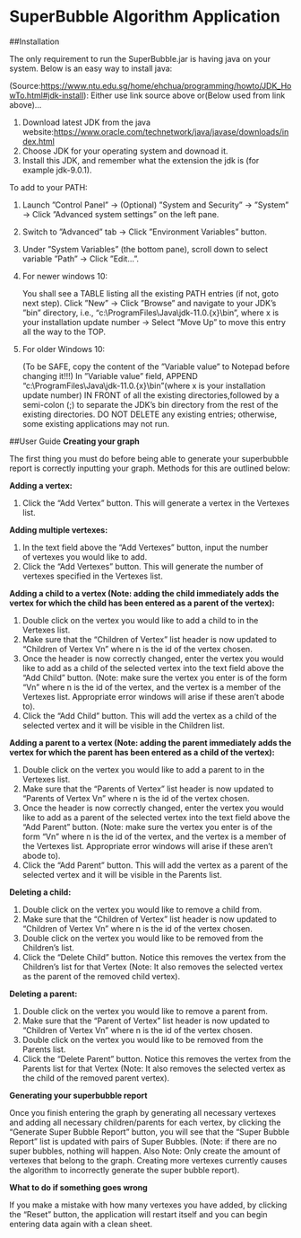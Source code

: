 # SuperBubble Algorithm Application

##Installation

The only requirement to run the SuperBubble.jar is having java on your system.
Below is an easy way to install java:

(Source:https://www.ntu.edu.sg/home/ehchua/programming/howto/JDK_HowTo.html#jdk-install):
Either use link source above or(Below used from link above)...

1. Download latest JDK from the java website:https://www.oracle.com/technetwork/java/javase/downloads/index.html
2. Choose JDK for your operating system and downoad it.
3.  Install this JDK, and remember what the extension the jdk is (for example jdk-9.0.1).

To add to your PATH:

1. Launch ”Control Panel” -> (Optional) ”System and Security” -> ”System” -> Click ”Advanced system settings” 
on the left pane.
2. Switch to ”Advanced” tab -> Click ”Environment Variables” button.
3. Under  ”System  Variables”  (the  bottom  pane),  scroll down to select variable ”Path” -> Click ”Edit...”.
4. For newer windows 10:

    You  shall  see  a  TABLE  listing  all  the  existing  PATH  entries  (if  not,  goto  next  step).
Click  ”New”  -> Click  ”Browse”  and  navigate  to  your  JDK’s  ”bin”  directory,  i.e.,  “c:\ProgramFiles\Java\jdk-11.0.{x}\bin”, where x is your installation update number -> Select ”Move Up” to move this entry all the way to the TOP.
5. For older Windows 10:

    (To  be  SAFE,  copy  the  content  of  the  ”Variable  value”  to  Notepad  before changing it!!!) 
    In ”Variable value” field, APPEND “c:\ProgramFiles\Java\jdk-11.0.{x}\bin”(where x is your installation update number) 
    IN FRONT of all the existing directories,followed  by  a  semi-colon  (;)  to  separate  the  JDK’s  bin  directory 
    from  the  rest  of  the existing  directories. DO  NOT  DELETE  any  existing  entries;  otherwise,  some  existing 
    applications may not run.
    
##User Guide
**Creating your graph**

The first thing you must do before being able to generate your superbubble report is 
correctly inputting your graph. Methods for this are outlined below:

**Adding a vertex:**
1.  Click the “Add Vertex” button.  This will generate a vertex in the Vertexes list.

**Adding multiple vertexes:**
1. In  the  text  field  above  the  “Add  Vertexes”  button,  input  the  number  
of  vertexes  you would like to add.
2. Click the “Add Vertexes” button.  This will generate the number of vertexes 
specified in the Vertexes list.

**Adding a child to a vertex (Note: adding the child immediately adds the vertex
for which the child has been entered as a parent of the vertex):**
1. Double click on the vertex you would like to add a child to in the Vertexes list.
2. Make sure that the “Children of Vertex” list header is now updated to “Children of Vertex 
Vn” where n is the id of the vertex chosen.
3. Once the header is now correctly changed, enter the vertex you would like to add as a child of the selected vertex into the text field above the “Add Child” button.  (Note: make 
sure the vertex you enter is of the form “Vn” where n is the id of the vertex, and the 
vertex  is  a  member  of  the  Vertexes  list.   Appropriate  error  windows  will  arise  if  these aren’t abode to).
4. Click the “Add Child” button.  This will add the vertex as a child of the selected vertex and it will be visible in the Children list.

**Adding a parent to a vertex (Note: adding the parent immediately adds the vertex
for which the parent has been entered as a child of the vertex):**
1. Double click on the vertex you would like to add a parent to in the Vertexes list.
2. Make sure that the “Parents of Vertex” list header is now updated to “Parents of Vertex 
Vn” where n is the id of the vertex chosen.
3. Once the header is now correctly changed, enter the vertex you would like to add as a parent of the selected vertex into the text field above the “Add Parent” button.  (Note: make 
sure the vertex you enter is of the form “Vn” where n is the id of the vertex, and the 
vertex  is  a  member  of  the  Vertexes  list.   Appropriate  error  windows  will  arise  if  these aren’t abode to).
4. Click the “Add Parent” button.  This will add the vertex as a parent of the selected vertex and it will be visible in the Parents list.

**Deleting a child:**
1. Double click on the vertex you would like to remove a child from.
2. Make sure that the “Children of Vertex” list header is now updated to “Children of Vertex Vn” where n is the id of the vertex chosen.
3. Double click on the vertex you would like to be removed from the Children’s list.
4. Click the “Delete Child” button. Notice this removes the vertex from the Children’s list for that Vertex 
(Note:  It also removes the selected vertex as the parent of the removed child vertex).

**Deleting a parent:**
1. Double click on the vertex you would like to remove a parent from.
2. Make sure that the “Parent of Vertex” list header is now updated to “Children of Vertex Vn” where n is the id of the vertex chosen.
3. Double click on the vertex you would like to be removed from the Parents list.
4.  Click the “Delete Parent” button.  Notice this removes the vertex from the Parents list for
that Vertex (Note:  It also removes the selected vertex as the child of the removed parent vertex).

**Generating your superbubble report**

Once you finish entering the graph by generating all necessary vertexes and adding all necessary
children/parents for each vertex, by clicking the “Generate Super Bubble Report” button, you
will see that the “Super Bubble Report” list is updated with pairs of Super Bubbles. 
(Note: if  there  are  no  super  bubbles,  nothing  will  happen. Also  Note:  Only  create  the  amount  of
vertexes that belong to the graph.  Creating more vertexes currently causes the algorithm to
incorrectly generate the super bubble report).

**What to do if something goes wrong**

If you make a mistake with how many vertexes you have added, by clicking the “Reset” button,
the application will restart itself and you can begin entering data again with a clean sheet.